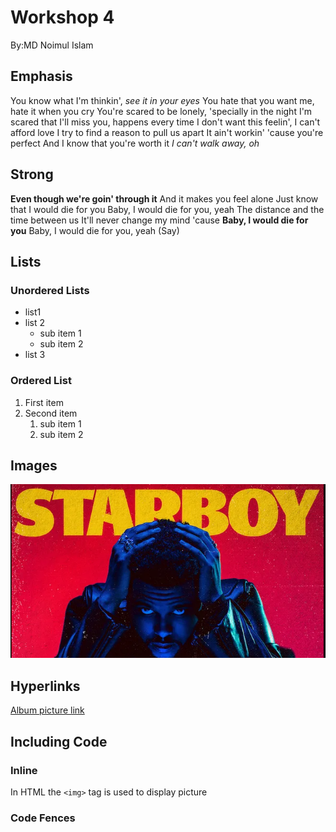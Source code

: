 # Workshop 4

By:MD Noimul Islam

## Emphasis

You know what I'm thinkin', *see it in your eyes*
You hate that you want me, hate it when you cry
You're scared to be lonely, 'specially in the night
I'm scared that I'll miss you, happens every time
I don't want this feelin', I can't afford love
I try to find a reason to pull us apart
It ain't workin' 'cause you're perfect
And I know that you're worth it
*I can't walk away, oh*

## Strong 

**Even though we're goin' through it**
And it makes you feel alone
Just know that I would die for you
Baby, I would die for you, yeah
The distance and the time between us
It'll never change my mind 'cause
__Baby, I would die for you__
Baby, I would die for you, yeah (Say)

## Lists 

### Unordered Lists

- list1
- list 2
    - sub item 1
    - sub item 2
- list 3
### Ordered List 
1. First item 
2. Second item 
    1. sub item 1
    2. sub item 2

## Images

![The Weeknd album ](./img/The%20Weeknd.png)

## Hyperlinks
[Album picture link](https://www.google.com/search?sca_esv=5a0334d7f5ed8bb6&rlz=1C1ONGR_enCA1087CA1087&sxsrf=AHTn8zo0jFg9LdEjrwIGuQk7625iE349Qg:1738477673439&q=the+weeknd+starboy&uds=ABqPDvztZD_Nu18FR6tNPw2cK_RRqx_bN8-51ASfdYoBmytaJhyVlWmoNiHHnrGNi84IA2ZdRZDT2R0affk0u-ikTODmm2a3GxQJD6-jCMGCUQURIuyMASkWfbxDMubkB9hZJ4Q_F9Gt_jjPrcuqkbps0OGj48YStw&udm=2&sa=X&ved=2ahUKEwjhobOBrqSLAxVLkYkEHUZNGpoQxKsJegQIDRAB&ictx=0&biw=1920&bih=911&dpr=1#vhid=tOeYzb52p4I03M&vssid=mosaic)

## Including Code 

### Inline
In HTML the `<img>` tag is used to  display picture

### Code Fences 
```html
```

```css
```